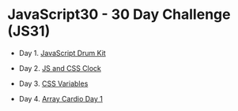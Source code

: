 # JavaScript30 - 30 Day Challenge (JS31)
* Day 1. [JavaScript Drum Kit](https://anapao-minchaca.github.io/30-days-of-code/Day1_JavaScriptDrumKit/index-MYSOLUTION.html)
* Day 2. [JS and CSS Clock](https://anapao-minchaca.github.io/30-days-of-code/Day2_JS_CSS_Clock/index-MYSOLUTION.html)
* Day 3. [CSS Variables](https://anapao-minchaca.github.io/30-days-of-code/Day3_CSS_Variables/index-MYSOLUTION.html)

* Day 4. [Array Cardio Day 1](https://anapao-minchaca.github.io/30-days-of-code/Day4_Array_Cardio1/index-MYSOLUTION.html)
